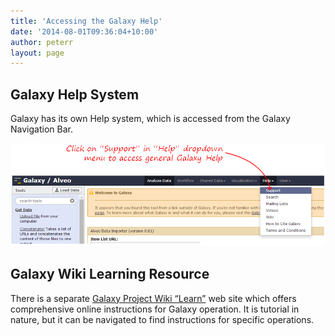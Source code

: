 ```yaml
---
title: 'Accessing the Galaxy Help'
date: '2014-08-01T09:36:04+10:00'
author: peterr
layout: page
---
```


##  **Galaxy Help System**

Galaxy has its own Help system, which is accessed from the Galaxy Navigation Bar.

![GalaxyHelp](assets/files/2014/08/GalaxyHelp.png)

## **Galaxy Wiki Learning Resource**

There is a separate [Galaxy Project Wiki “Learn”](https://wiki.galaxyproject.org/Learn/) web site which offers comprehensive online instructions for Galaxy operation. It is tutorial in nature, but it can be navigated to find instructions for specific operations.